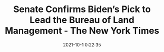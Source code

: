 ---
"title": "Senate Confirms Biden’s Pick to Lead the Bureau of Land Management - The New York Times"
"date": "2021-10-1 0:22:35"
"feed_name": "GOOGLENEWSDRILLING"
"feed_website": "https://news.google.com/search?q=drilling%2Bincident&hl=en-US&gl=US&ceid=US:en"
"feed_rss": "https://news.google.com/rss/search?q=drilling%2Bincident&hl=en-US&gl=US&ceid=US:en"
"link": "https://www.nytimes.com/2021/09/30/climate/tracy-stone-manning-blm.html"
"source": "{'href': 'https://www.nytimes.com', 'title': 'The New York Times'}"
"file": "_posts/2021-1-1-d28490eeac3d744961d111768fbe8535ef41777c.md"
"accident": "0"
"drilling": "0"
"dead": "0"
"injured": "0"
"arrested": "0"
"where": "unknown site"
"causes": "unknown"
"place": "unknown place"
---
